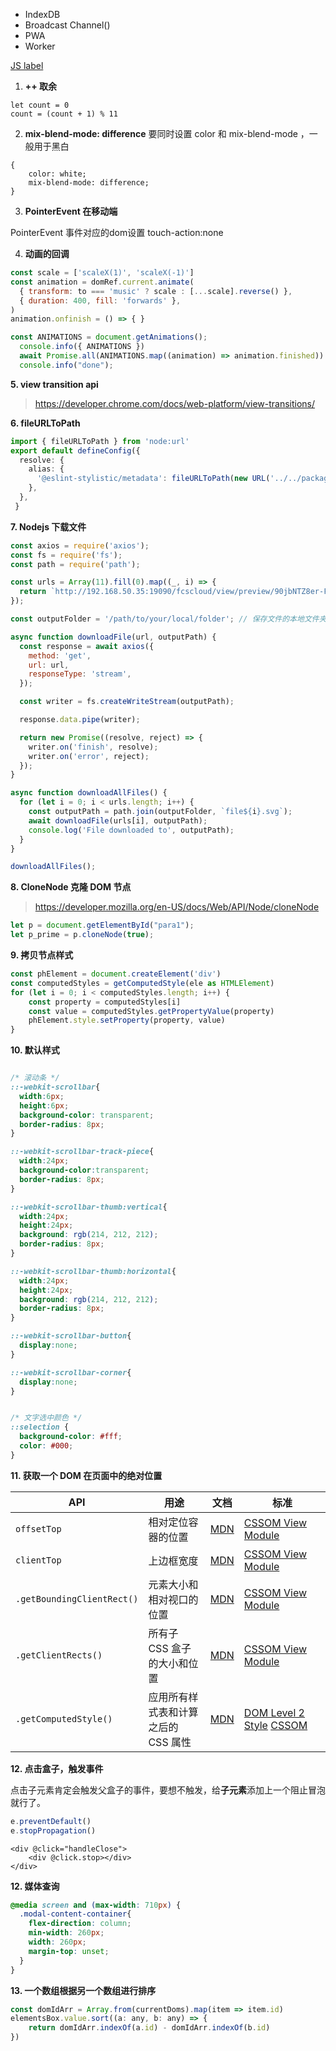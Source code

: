 
- IndexDB
- Broadcast Channel()
- PWA
- Worker



[JS label](https://developer.mozilla.org/zh-CN/docs/Web/JavaScript/Reference/Statements/label)


1. **++ 取余**

```
let count = 0
count = (count + 1) % 11
```

2. **mix-blend-mode: difference**
要同时设置 color 和 mix-blend-mode ，一般用于黑白

```
{
	color: white;
	mix-blend-mode: difference;
}
```


3. **PointerEvent 在移动端**

PointerEvent 事件对应的dom设置 touch-action:none

4. **动画的回调**

```js
const scale = ['scaleX(1)', 'scaleX(-1)']
const animation = domRef.current.animate(
  { transform: to === 'music' ? scale : [...scale].reverse() },
  { duration: 400, fill: 'forwards' },
)
animation.onfinish = () => { }
```

```js
const ANIMATIONS = document.getAnimations();
  console.info({ ANIMATIONS })
  await Promise.all(ANIMATIONS.map((animation) => animation.finished))
  console.info("done");
```

**5. view transition api**
> https://developer.chrome.com/docs/web-platform/view-transitions/


**6. fileURLToPath**

```ts
import { fileURLToPath } from 'node:url'
export default defineConfig({
  resolve: {
    alias: {
      '@eslint-stylistic/metadata': fileURLToPath(new URL('../../packages/metadata/src/index.ts', import.meta.url)),
    },
  },
 }
```

**7.  Nodejs 下载文件**

```js
const axios = require('axios');
const fs = require('fs');
const path = require('path');

const urls = Array(11).fill(0).map((_, i) => {
  return `http://192.168.50.35:19090/fcscloud/view/preview/90jbNTZ8er-FoT8DLA4wS51rBC94o58XnIy_gDOtu_K3foWjAdE0jhpky4TN-kks5ValZz-ghoqBBQQik4kR9siVANZdfZT2Pbdq6TI5ntYa76AyxjsO5Mkr2yuYgpPDkfoDTr4dRP4S-oyGRmhPmDC6X375g5thUS0S0APrN1J5-dE7WWSxXwg8H11noZ1yjACqx2FdQNjsLkOuGggObQt9vrfy4AfyiGruMF4cqj08diHx5g7CP-PhJtvK9Lq_xcy3CIG5AVz_hu5YAAFmB_Gxawj6HwRJ03nGgbuAfOGmo5fCM5L77cTjdsdcGPQ_FU2h6K4Gdj2jkEw3i5ucMIZAKdfabHY9ItTq059eHQM4FJuH7QOT871j4XYr_ibeUwV3v0etAyOeuXExC8-Nn7hBi4SLldY0SOSNn980StJ9ijDPWNLXJarDEcqdCDetu14qgW4h3W2rgGuWHK4nrAECVxIkEZghXM3L54l7eg8VTig3jchLcMUhpXiJp5oGrkDBOLx-VcfkKd8eJSNW39AFsd6NxHrhyk4XXY6U6Oa-034A1Gm7ps0L1VldnSPZC8QxuhI5hEVWuA4p2mjYNOxW4eWBHoR3xG676LeddWx0fQRESqgN0S34BL3OmMKn7TcmZoK2VilV3LEwtCLOcZwVOOfhU7-qugOxAS_E2qXr5VT5F7yhz9GJhZ3pCEJcx4h0-roEqZSAV8E-LrZUpVzHgw-XZmDseJ8n9yM2Otc5Luab0dFivKXblwy7cEJULyioa8eXI-ueaYusHphyLbYKV6dYR40bBn1gRD6xH5uTA0HdFrVwRkuESwsPvNgbOk5A9Q5-deuaweYmIt79MSpF55POFpOZkr5FSFqrcd30J1mCCmJ5X6CdLygniwRB1V6r2rBhUOtt5RqTRD2tWrzMfC7qheNb7Ilowz_yF3tB6Jq83_ZWULb-BsC3dujCSU12nnEjeAgcoQqYk9QzHQ==/${i}.svg?t=0.6394264746619498`
});

const outputFolder = '/path/to/your/local/folder'; // 保存文件的本地文件夹

async function downloadFile(url, outputPath) {
  const response = await axios({
    method: 'get',
    url: url,
    responseType: 'stream',
  });

  const writer = fs.createWriteStream(outputPath);

  response.data.pipe(writer);

  return new Promise((resolve, reject) => {
    writer.on('finish', resolve);
    writer.on('error', reject);
  });
}

async function downloadAllFiles() {
  for (let i = 0; i < urls.length; i++) {
    const outputPath = path.join(outputFolder, `file${i}.svg`);
    await downloadFile(urls[i], outputPath);
    console.log('File downloaded to', outputPath);
  }
}

downloadAllFiles();


```

**8.  CloneNode 克隆 DOM 节点**

> https://developer.mozilla.org/en-US/docs/Web/API/Node/cloneNode

```js
let p = document.getElementById("para1");
let p_prime = p.cloneNode(true);
```


**9.  拷贝节点样式**

```js
const phElement = document.createElement('div')
const computedStyles = getComputedStyle(ele as HTMLElement)
for (let i = 0; i < computedStyles.length; i++) {
	const property = computedStyles[i]
	const value = computedStyles.getPropertyValue(property)
	phElement.style.setProperty(property, value)
}
```

**10.  默认样式**

```css

/* 滚动条 */
::-webkit-scrollbar{
  width:6px;
  height:6px;
  background-color: transparent;
  border-radius: 8px;
}

::-webkit-scrollbar-track-piece{
  width:24px;
  background-color:transparent;
  border-radius: 8px;
}

::-webkit-scrollbar-thumb:vertical{
  width:24px;
  height:24px;
  background: rgb(214, 212, 212);
  border-radius: 8px;
}

::-webkit-scrollbar-thumb:horizontal{
  width:24px;
  height:24px;
  background: rgb(214, 212, 212);
  border-radius: 8px;
}

::-webkit-scrollbar-button{
  display:none;
}

::-webkit-scrollbar-corner{
  display:none;
}


/* 文字选中颜色 */
::selection {
  background-color: #fff;
  color: #000;
}
```


**11.  获取一个 DOM 在页面中的绝对位置**

|API|用途|文档|标准|
|---|---|---|---|
|`offsetTop`|相对定位容器的位置|[MDN](https://developer.mozilla.org/en-US/docs/Web/API/HTMLElement/offsetTop)|[CSSOM View Module](https://drafts.csswg.org/cssom-view/#dom-htmlelement-offsettop)|
|`clientTop`|上边框宽度|[MDN](https://developer.mozilla.org/en-US/docs/Web/API/Element/clientTop)|[CSSOM View Module](https://drafts.csswg.org/cssom-view/#dom-element-clienttop)|
|`.getBoundingClientRect()`|元素大小和相对视口的位置|[MDN](https://developer.mozilla.org/en-US/docs/Web/API/Element/getBoundingClientRect)|[CSSOM View Module](https://drafts.csswg.org/cssom-view/#dom-element-getboundingclientrect)|
|`.getClientRects()`|所有子 CSS 盒子的大小和位置|[MDN](https://developer.mozilla.org/en-US/docs/Web/API/Element/getClientRects)|[CSSOM View Module](https://drafts.csswg.org/cssom-view/#dom-element-getclientrects)|
|`.getComputedStyle()`|应用所有样式表和计算之后的 CSS 属性|[MDN](https://developer.mozilla.org/en-US/docs/Web/API/Window/getComputedStyle)|[DOM Level 2 Style](https://www.w3.org/TR/2000/REC-DOM-Level-2-Style-20001113/css.html#CSS-CSSview-getComputedStyle) [CSSOM](https://drafts.csswg.org/cssom/#dom-window-getcomputedstyle)|

**12.  点击盒子，触发事件**

点击子元素肯定会触发父盒子的事件，要想不触发，给**子元素**添加上一个阻止冒泡就行了。

```js
e.preventDefault() 
e.stopPropagation()
```

```vue
<div @click="handleClose">
	<div @click.stop></div>
</div>
```

**12.  媒体查询**

```css
@media screen and (max-width: 710px) {
  .modal-content-container{
    flex-direction: column;
    min-width: 260px;
    width: 260px;
    margin-top: unset;
  }
}
```

**13.  一个数组根据另一个数组进行排序**

```js
const domIdArr = Array.from(currentDoms).map(item => item.id)
elementsBox.value.sort((a: any, b: any) => {
    return domIdArr.indexOf(a.id) - domIdArr.indexOf(b.id)
})
```
